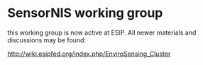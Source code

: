 # SensorNIS working group

this working group is now active at ESIP. All newer materials and discussions may be found:

http://wiki.esipfed.org/index.php/EnviroSensing_Cluster 


